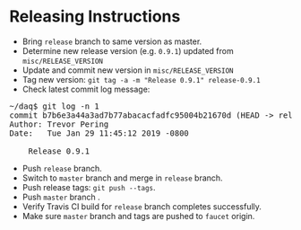 # Releasing Instructions

* Bring `release` branch to same version as master.
* Determine new release version (e.g. `0.9.1`) updated from `misc/RELEASE_VERSION`
* Update and commit new version in `misc/RELEASE_VERSION`
* Tag new version: `git tag -a -m "Release 0.9.1" release-0.9.1`
* Check latest commit log message:
<pre>
~/daq$ git log -n 1
commit b7b6e3a44a3ad7b77abacacfadfc95004b21670d (HEAD -> release, tag: release-0.9.1)
Author: Trevor Pering <peringknife@google.com>
Date:   Tue Jan 29 11:45:12 2019 -0800

    Release 0.9.1
</pre>
* Push `release` branch.
* Switch to `master` branch and merge in `release` branch.
* Push release tags: `git push --tags`.
* Push `master` branch .
* Verify Travis CI build for `release` branch completes successfully.
* Make sure `master` branch and tags are pushed to `faucet` origin.

